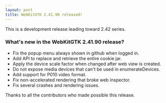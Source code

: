```yaml
---
layout: post
title: WebKitGTK 2.41.90 released!
---
```


This is a development release leading toward 2.42 series.

### What's new in the WebKitGTK 2.41.90 release?

 - Fix the popup menu always shown in github when logged in.
 - Add API to replace and retrieve the entire cookie jar.
 - Apply the device scale factor when changed after web view is created.
 - Do not expose media devices that can't be used in enumerateDevices.
 - Add support for P010 video format.
 - Fix non-accelerated rendering that broke web inspector.
 - Fix several crashes and rendering issues.

Thanks to all the contributors who made possible this release.